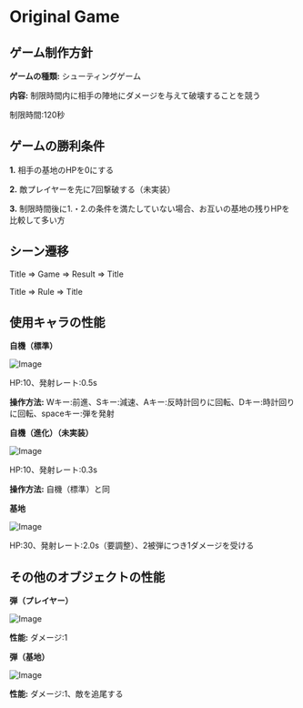 # Original Game

## ゲーム制作方針
**ゲームの種類:** シューティングゲーム 

**内容:** 
制限時間内に相手の陣地にダメージを与えて破壊することを競う

制限時間:120秒

## ゲームの勝利条件
**1.** 相手の基地のHPを0にする

**2.** 敵プレイヤーを先に7回撃破する（未実装）

**3.** 制限時間後に1.・2.の条件を満たしていない場合、お互いの基地の残りHPを比較して多い方

## シーン遷移
Title => Game => Result => Title

Title => Rule => Title

## 使用キャラの性能
**自機（標準）**

![Image](https://github.com/user-attachments/assets/9dc2b096-58f0-4057-9c53-e12927d7c117)

HP:10、発射レート:0.5s

**操作方法:** Wキー:前進、Sキー:減速、Aキー:反時計回りに回転、Dキー:時計回りに回転、spaceキー:弾を発射

**自機（進化）（未実装）**

![Image](https://github.com/user-attachments/assets/84400060-efc6-4478-b250-c3f78ea1da8e)

HP:10、発射レート:0.3s

**操作方法:** 自機（標準）と同

**基地**

![Image](https://github.com/user-attachments/assets/e10e0d21-ee4b-4c78-bc1e-1f89c059cdfc)

HP:30、発射レート:2.0s（要調整）、2被弾につき1ダメージを受ける

## その他のオブジェクトの性能
**弾（プレイヤー）**

![Image](https://github.com/user-attachments/assets/f8cf907f-930d-4317-8e53-8c92e735a7e1)

**性能:** ダメージ:1

**弾（基地）**

![Image](https://github.com/user-attachments/assets/919627a5-a595-4c8e-aa6b-8ebaea7377de)

**性能:** ダメージ:1、敵を追尾する

